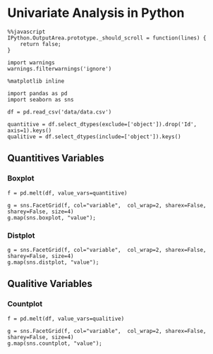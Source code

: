 # Univariate Analysis in Python

```{.python .input}
%%javascript
IPython.OutputArea.prototype._should_scroll = function(lines) {
    return false;
}
```

```{.python .input}
import warnings
warnings.filterwarnings('ignore')
```

```{.python .input}
%matplotlib inline
```

```{.python .input  n=1}
import pandas as pd
import seaborn as sns
```

```{.python .input  n=2}
df = pd.read_csv('data/data.csv')
```

```{.python .input  n=3}
quantitive = df.select_dtypes(exclude=['object']).drop('Id', axis=1).keys()
qualitive = df.select_dtypes(include=['object']).keys()
```

## Quantitives Variables

### Boxplot

```{.python .input  n=4}
f = pd.melt(df, value_vars=quantitive)

g = sns.FacetGrid(f, col="variable",  col_wrap=2, sharex=False, sharey=False, size=4)
g.map(sns.boxplot, "value");
```

### Distplot

```{.python .input}
g = sns.FacetGrid(f, col="variable",  col_wrap=2, sharex=False, sharey=False, size=4)
g.map(sns.distplot, "value");
```

## Qualitive Variables

### Countplot

```{.python .input  n=5}
f = pd.melt(df, value_vars=qualitive)

g = sns.FacetGrid(f, col="variable",  col_wrap=2, sharex=False, sharey=False, size=4)
g.map(sns.countplot, "value");
```
